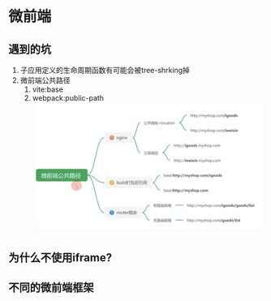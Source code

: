 # 微前端

## 遇到的坑
1. 子应用定义的生命周期函数有可能会被tree-shrking掉
2. 微前端公共路径
   1. vite:base
   2. webpack:public-path
![部署路径](../../img/微前端/16部署路径.png)
## 为什么不使用iframe?

## 不同的微前端框架